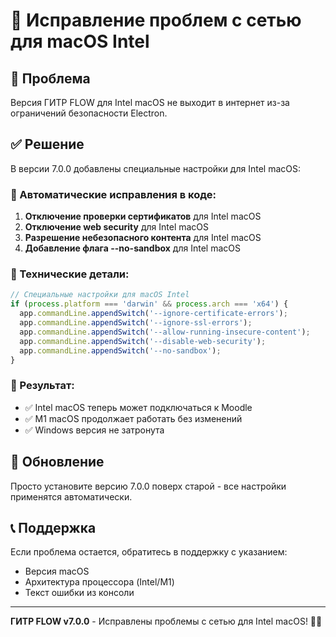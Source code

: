 # 🔧 Исправление проблем с сетью для macOS Intel

## 🚨 Проблема
Версия ГИТР FLOW для Intel macOS не выходит в интернет из-за ограничений безопасности Electron.

## ✅ Решение
В версии 7.0.0 добавлены специальные настройки для Intel macOS:

### 🔧 Автоматические исправления в коде:

1. **Отключение проверки сертификатов** для Intel macOS
2. **Отключение web security** для Intel macOS  
3. **Разрешение небезопасного контента** для Intel macOS
4. **Добавление флага --no-sandbox** для Intel macOS

### 📝 Технические детали:

```javascript
// Специальные настройки для macOS Intel
if (process.platform === 'darwin' && process.arch === 'x64') {
  app.commandLine.appendSwitch('--ignore-certificate-errors');
  app.commandLine.appendSwitch('--ignore-ssl-errors');
  app.commandLine.appendSwitch('--allow-running-insecure-content');
  app.commandLine.appendSwitch('--disable-web-security');
  app.commandLine.appendSwitch('--no-sandbox');
}
```

### 🎯 Результат:
- ✅ Intel macOS теперь может подключаться к Moodle
- ✅ M1 macOS продолжает работать без изменений
- ✅ Windows версия не затронута

## 🔄 Обновление
Просто установите версию 7.0.0 поверх старой - все настройки применятся автоматически.

## 📞 Поддержка
Если проблема остается, обратитесь в поддержку с указанием:
- Версия macOS
- Архитектура процессора (Intel/M1)
- Текст ошибки из консоли

---

**ГИТР FLOW v7.0.0** - Исправлены проблемы с сетью для Intel macOS! 🍎✨
